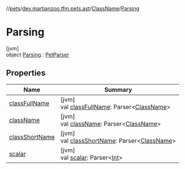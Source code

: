 //[pets](../../../../index.md)/[dev.martianzoo.tfm.pets.ast](../../index.md)/[ClassName](../index.md)/[Parsing](index.md)

# Parsing

[jvm]\
object [Parsing](index.md) : [PetParser](../../../dev.martianzoo.tfm.pets/-pet-parser/index.md)

## Properties

| Name | Summary |
|---|---|
| [classFullName](class-full-name.md) | [jvm]<br>val [classFullName](class-full-name.md): Parser&lt;[ClassName](../index.md)&gt; |
| [className](class-name.md) | [jvm]<br>val [className](class-name.md): Parser&lt;[ClassName](../index.md)&gt; |
| [classShortName](class-short-name.md) | [jvm]<br>val [classShortName](class-short-name.md): Parser&lt;[ClassName](../index.md)&gt; |
| [scalar](../../../dev.martianzoo.tfm.pets/-pet-parser/scalar.md) | [jvm]<br>val [scalar](../../../dev.martianzoo.tfm.pets/-pet-parser/scalar.md): Parser&lt;[Int](https://kotlinlang.org/api/latest/jvm/stdlib/kotlin/-int/index.html)&gt; |
